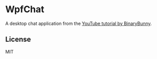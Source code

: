 ﻿# WpfChat

A desktop chat application from the [YouTube tutorial by BinaryBunny](https://youtu.be/V9DkvcT27WI).

## License
MIT
